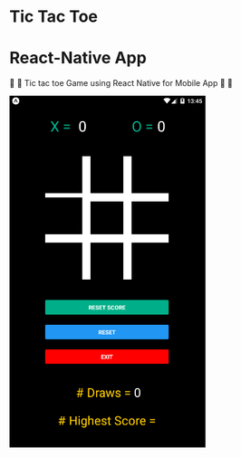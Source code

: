# Tic Tac Toe
# React-Native App 


:fallen_leaf:  :leaves: Tic tac toe Game using React Native for Mobile App :leaves: :fallen_leaf:


  ![alt text](./image/TicTacToe.png)
